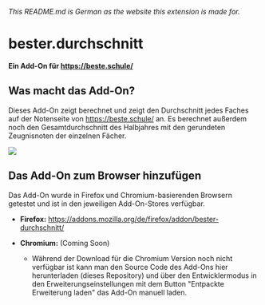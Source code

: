 *This README.md is German as the website this extension is made for.*

# bester.durchschnitt

**Ein Add-On für https://beste.schule/**

## Was macht das Add-On?

Dieses Add-On zeigt berechnet und zeigt den Durchschnitt jedes Faches auf der Notenseite von https://beste.schule/ an. Es berechnet außerdem noch den Gesamtdurchschnitt des Halbjahres mit den gerundeten Zeugnisnoten der einzelnen Fächer.

![](https://i.imgur.com/guu7eyR.png)



## Das Add-On zum Browser hinzufügen

Das Add-On wurde in Firefox und Chromium-basierenden Browsern getestet und ist in den jeweiligen Add-On-Stores verfügbar.

- **Firefox:** https://addons.mozilla.org/de/firefox/addon/bester-durchschnitt/

- **Chromium:** (Coming Soon)
  - Während der Download für die Chromium Version noch nicht verfügbar ist kann man den Source Code des Add-Ons hier herunterladen (dieses Repository) und über den Entwicklermodus in den Erweiterungseinstellungen mit dem Button "Entpackte Erweiterung laden" das Add-On manuell laden.
